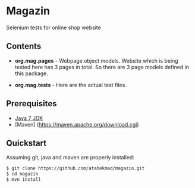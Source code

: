 # Magazin
Selenium tests for online shop website

## Contents

* **org.mag.pages** - Webpage object models. Website which is being tested here has 3 pages in total. So there are 3 page models defined in this package.

* **org.mag.tests** - Here are the actual test files. 

## Prerequisites
* [Java 7 JDK](http://www.oracle.com/technetwork/java/javase/downloads/jdk7-downloads-1880260.html)
* [Maven] (https://maven.apache.org/download.cgi) 

## Quickstart

Assuming git, java and maven are properly installed:

```bash
$ git clone https://github.com/atabekmad/magazin.git
$ cd magazin
$ mvn install
```



